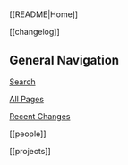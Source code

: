 <!-- This comment is not rendered visibly to web.

Feel free to edit this page.

Please use these special conventions for Sidebar pages:

Use `# Headers` to separate sections.

Instead of bullet lists, use plain lines, with two space characters added to the end of lines. That makes a line break. (Otherwise, the lines will wrap onto one line.)
-->
#

[[README|Home]]

[[changelog]]

## General Navigation


[Search](/search.html)

[All Pages](/all-pages.html)

[Recent Changes](/recent-pages.html)

[[people]]

[[projects]]
